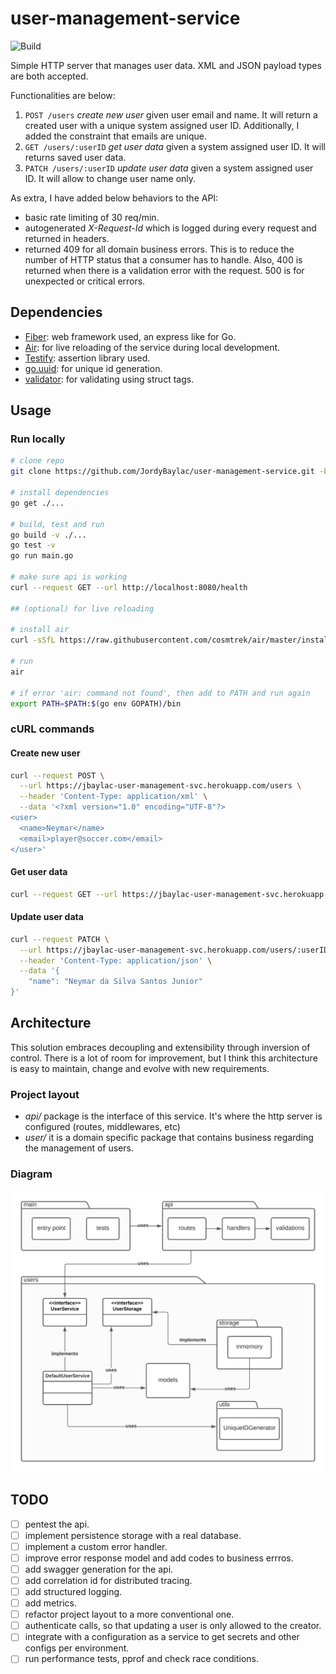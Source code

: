# user-management-service

![Build](https://github.com/JordyBaylac/user-management-service/actions/workflows/go.yml/badge.svg?branch=main)

Simple HTTP server that manages user data. XML and JSON payload types are both accepted.

Functionalities are below:

1. ```POST /users``` _create new user_ given user email and name. It will return a created user with a unique system assigned user ID. Additionally, I added the constraint that emails are unique.
2. ```GET /users/:userID``` _get user data_ given a system assigned user ID. It will returns saved user data.
3. ```PATCH /users/:userID``` _update user data_ given a system assigned user ID. It will allow to change user name only.

As extra, I have added below behaviors to the API:
- basic rate limiting of 30 req/min. 
- autogenerated _X-Request-Id_ which is logged during every request and returned in headers.
- returned 409 for all domain business errors. This is to reduce the number of HTTP status that a consumer has to handle. Also, 400 is returned when there is a validation error with the request. 500 is for unexpected or critical errors.

## Dependencies
- [Fiber](https://gofiber.io/): web framework used, an express like for Go.
- [Air](https://github.com/cosmtrek/air): for live reloading of the service during local development.
- [Testify](https://github.com/stretchr/testify): assertion library used.
- [go.uuid](https://github.com/satori/go.uuid): for unique id generation.
- [validator](https://github.com/go-playground/validator): for validating using struct tags.

## Usage
### Run locally
```sh
# clone repo
git clone https://github.com/JordyBaylac/user-management-service.git -b main

# install dependencies
go get ./...

# build, test and run
go build -v ./...
go test -v
go run main.go

# make sure api is working
curl --request GET --url http://localhost:8080/health

## (optional) for live reloading

# install air
curl -sSfL https://raw.githubusercontent.com/cosmtrek/air/master/install.sh | sh -s -- -b $(go env GOPATH)/bin

# run
air

# if error 'air: command not found', then add to PATH and run again
export PATH=$PATH:$(go env GOPATH)/bin
```

### cURL commands
#### Create new user
```sh
curl --request POST \
  --url https://jbaylac-user-management-svc.herokuapp.com/users \
  --header 'Content-Type: application/xml' \
  --data '<?xml version="1.0" encoding="UTF-8"?>
<user>
  <name>Neymar</name>
  <email>player@soccer.com</email>
</user>'
```

#### Get user data
```sh
curl --request GET --url https://jbaylac-user-management-svc.herokuapp.com/users/:userID
```

#### Update user data
```sh
curl --request PATCH \
  --url https://jbaylac-user-management-svc.herokuapp.com/users/:userID \
  --header 'Content-Type: application/json' \
  --data '{
	"name": "Neymar da Silva Santos Junior"
}'
```

## Architecture
This solution embraces decoupling and extensibility through inversion of control. There is a lot of room for improvement, but I think this architecture is easy to maintain, change and evolve with new requirements. 

### Project layout
- _api/_ package is the interface of this service. It's where the http server is configured (routes, middlewares, etc)
- _user/_ it is a domain specific package that contains business regarding the management of users.

### Diagram
![Architecture Diagram](architecture.png)

## TODO
- [ ] pentest the api.
- [ ] implement persistence storage with a real database. 
- [ ] implement a custom error handler.
- [ ] improve error response model and add codes to business errros.
- [ ] add swagger generation for the api.
- [ ] add correlation id for distributed tracing.
- [ ] add structured logging.
- [ ] add metrics.
- [ ] refactor project layout to a more conventional one.
- [ ] authenticate calls, so that updating a user is only allowed to the creator.
- [ ] integrate with a configuration as a service to get secrets and other configs per environment.
- [ ] run performance tests, pprof and check race conditions.